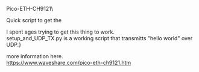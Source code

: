 Pico-ETH-CH9121\

Quick script to get the 

I spent ages trying to get this thing to work.\
setup_and_UDP_TX.py is a working script that transmitts "hello world" over UDP.}

more information here.\
https://www.waveshare.com/pico-eth-ch9121.htm
